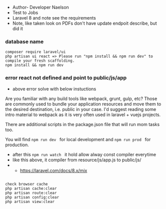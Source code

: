 - Author- Developer Naelson
- Test to Jobs 
- Laravel 8 and note see the requirements 
- Note, like taken look on PDFs don't have update endpoit describe, but did it
### database name

 ```
composer require laravel/ui
php artisan ui react => Please run "npm install && npm run dev" to compile your fresh scaffolding.
npm install && npm run dev
 ```
### error react not defined and point to public/js/app
- above error solve with below instuctions 
 
Are you familiar with any build tools like webpack, grunt, gulp, etc? Those are commonly used to bundle your application resources and move them to the desired destination, i.e. public in your case. I'd suggest reading some intro material to webpack as it is very often used in laravel + vuejs projects.

There are additional scripts in the package.json file that will run mom tasks too.

You will find  ``` npm run dev  ``` for local development and  ```npm run prod ``` for production.
- after this ``` npm run watch  ``` it hold allow alway const compiler everytime
- like this above, it compiler from resource/js/app.js to public/js/ 
- - https://laravel.com/docs/8.x/mix 


 ```

check browser cache
php artisan cache:clear
php artisan route:clear
php artisan config:clear 
php artisan view:clear


 ```